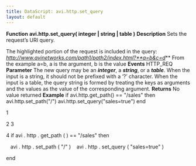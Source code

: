 ```yaml
---
title: DataScript: avi.http.set_query
layout: default
---
```

**Function** **avi.http.set_query( integer | string | table )** **Description** Sets the request’s URI query.

The highlighted portion of the request is included in the query:
*http://www.avinetworks.com/path1/path2/index.html?**a=b&c=d***
From the example a=b, a is the argument, b is the value **Events** HTTP_REQ **Parameter** The new query may be an ***integer***, a ***string***, or a ***table***. When the input is a string, it should not be prefixed with a ‘?’ character. When the input is a table, the query string is formed by treating the keys as arguments and the values as the value of the corresponding argument. **Returns** No value returned **Example** if avi.http.get_path() == "/sales" then avi.http.set_path("/") avi.http.set_query("sales=true") end

1

2
3

4 if  avi . http . get_path ( )  ==  "/sales"  then

   avi . http . set_path ( "/" )
   avi . http . set_query ( "sales=true" )

end